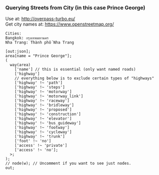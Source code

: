 ### Querying Streets from City (in this case Prince George)

Use at: http://overpass-turbo.eu/ <br>
Get city names at: https://www.openstreetmap.org/

```
Cities:
Bangkok: กรุงเทพมหานคร
Nha Trang: Thành phố Nha Trang
```

```
[out:json];
area[name = "Prince George"];
(
  way(area)
    ['name'] // this is essential (only want named roads)
    ['highway']
    // everything below is to exclude certain types of "highways"
    ['highway' !~ 'path']
    ['highway' !~ 'steps']
    ['highway' !~ 'motorway']
    ['highway' !~ 'motorway_link']
    ['highway' !~ 'raceway']
    ['highway' !~ 'bridleway']
    ['highway' !~ 'proposed']
    ['highway' !~ 'construction']
    ['highway' !~ 'elevator']
    ['highway' !~ 'bus_guideway']
    ['highway' !~ 'footway']
    ['highway' !~ 'cycleway']
    ['highway' !~ 'trunk']
    ['foot' !~ 'no']
    ['access' !~ 'private']
    ['access' !~ 'no'];
  >;
);
// node(w); // Uncomment if you want to see just nodes.
out;
```